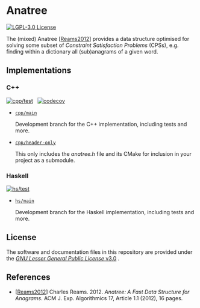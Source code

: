# Anatree

[![LGPL-3.0 License](https://img.shields.io/badge/license-LGPL%203.0-blue.svg)](COPYING.LESSER.md)

The (mixed) Anatree [[Reams2012](#references)] provides a data structure
optimised for solving some subset of *Constraint Satisfaction Problems* (CPSs),
e.g. finding within a dictionary all (sub)anagrams of a given word.

## Implementations

### C++

[![cpp/test](https://github.com/SSoelvsten/anatree/actions/workflows/cpp_test.yml/badge.svg)](https://github.com/SSoelvsten/anatree/actions/workflows/cpp__test.yml)
&nbsp;
[![codecov](https://codecov.io/gh/SSoelvsten/anatree/branch/main/graph/badge.svg?token=j4JA35K7Ec)](https://codecov.io/gh/SSoelvsten/anatree)

- [`cpp/main`](https://github.com/ssoelvsten/anatree/tree/cpp/main)

  Development branch for the C++ implementation, including tests and more.

- [`cpp/header-only`](https://github.com/ssoelvsten/anatree/tree/cpp/header-only)

  This only includes the *anatree.h* file and its CMake for inclusion in your
  project as a submodule.

### Haskell

[![hs/test](https://github.com/ssoelvsten/anatree/actions/workflows/hs_test.yml/badge.svg)](https://github.com/ssoelvsten/anatree/actions/workflows/hs_test.yml)

- [`hs/main`](https://github.com/ssoelvsten/anatree/tree/hs/main)

  Development branch for the Haskell implementation, including tests and more.

## License

The software and documentation files in this repository are provided under the
[*GNU Lesser General Public License* v3.0](/LICENSE.md) .

## References

- [[Reams2012](https://doi.org/10.1145/2133803.2133804)]
  Charles Reams. 2012. *Anatree: A Fast Data Structure for Anagrams*. ACM J.
  Exp. Algorithmics 17, Article 1.1 (2012), 16 pages.

